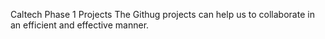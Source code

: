 Caltech Phase 1 Projects
The Githug projects can help us to collaborate in an efficient and effective manner.
